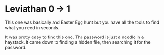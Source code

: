 # Leviathan 0 -> 1
This one was basically and Easter Egg hunt but you have all the tools to find what you need in seconds.

It was pretty easy to find this one. The password is just a needle in a haystack. It came down to finding a hidden file, then searching it for the password.